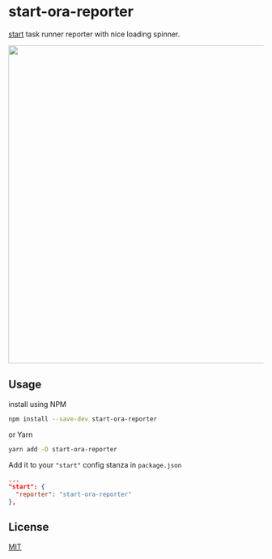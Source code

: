 # start-ora-reporter

[start](https://github.com/deepsweet/start) task runner reporter with nice loading spinner.

<p align="center">
	<img src="https://cdn.rawgit.com/panjiesw/start-ora-reporter/master/docs/report.svg" width="629">
</p>

## Usage

install using NPM

```sh
npm install --save-dev start-ora-reporter
```

or Yarn

```sh
yarn add -D start-ora-reporter
```

Add it to your `"start"` config stanza in `package.json`

```json
...
"start": {
  "reporter": "start-ora-reporter"
},
```

## License

[MIT](./LICENSE)
